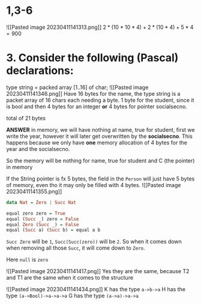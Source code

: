 # 1,3-6
![[Pasted image 20230411141313.png]]
$2*(10*10*4)+2*(10*4)+5*4=900$


# 3. Consider the following (Pascal) declarations:
type string = packed array [1..16] of char;
![[Pasted image 20230411141346.png]]
Have 16 bytes for the name, the type string is a packet array of 16 chars each needing a byte.
1 byte for the student, since it is bool
and then 4 bytes for an integer **or** 4 bytes for pointer socialsecno.

total of 21 bytes

**ANSWER**
in memory, we will have nothing at name, true for student, first we write the year, however it will later get overwritten by the **socialsecno**. This happens because we only have **one** memory allocation of 4 bytes for the year and the socialsecno.

So the memory will be nothing for name, true for student and C (the pointer) in memory

If the String pointer is fx 5 bytes, the field in the `Person` will just have 5 bytes of memory, even tho it may only be filled with 4 bytes.
![[Pasted image 20230411141355.png]]
```haskell
data Nat = Zero | Succ Nat

equal zero zero = True
equal (Succ _) zero = False
equal Zero (Succ _) = False
equal (Succ a) (Succ b) = equal a b
```
`Succ Zero` will be `1`, `Succ(Succ(zero))` will be `2`. So when it comes down when removing all those `Succ`, it will come down to `Zero`. 

Here `null` is `zero`

![[Pasted image 20230411141417.png]]
Yes they are the same, because T2 and T1 are the same when it comes to the structure


![[Pasted image 20230411141434.png]]
K has the type `a->b->a` 
H has the type `(a->Bool)->a->a->a`
G has the type `(a->a)->a->a`
